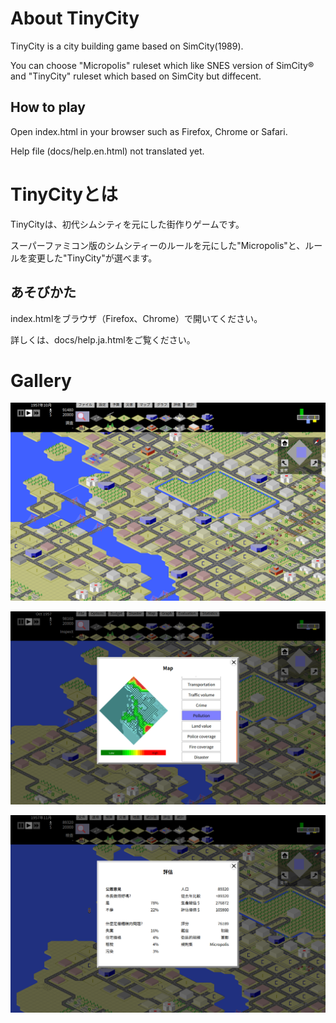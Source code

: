 # About TinyCity

TinyCity is a city building game based on SimCity(1989).

You can choose "Micropolis" ruleset which like SNES version of SimCity® and "TinyCity" ruleset which based on SimCity but diffecent.

## How to play

Open index.html in your browser such as Firefox, Chrome or Safari.

Help file (docs/help.en.html) not translated yet.

# TinyCityとは

TinyCityは、初代シムシティを元にした街作りゲームです。

スーパーファミコン版のシムシティーのルールを元にした"Micropolis"と、ルールを変更した"TinyCity"が選べます。

## あそびかた

index.htmlをブラウザ（Firefox、Chrome）で開いてください。

詳しくは、docs/help.ja.htmlをご覧ください。


# Gallery

![TinyCity Tokyo1](gallery/tokyo1.png)

![TinyCity Tokyo2](gallery/tokyo2.png)

![TinyCity Tokyo3](gallery/tokyo3.png)

